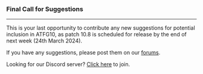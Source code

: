 ### Final Call for Suggestions

---

This is your last opportunity to contribute any new suggestions for potential inclusion in ATFG10, as patch 10.8 is scheduled for release by the end of next week (24th March 2024). 

If you have any suggestions, please post them on our [forums](https://ampznetwork.com/forum/suggestions/4).

Looking for our Discord server? [Click here](https://discord.ampznetwork.com) to join.
